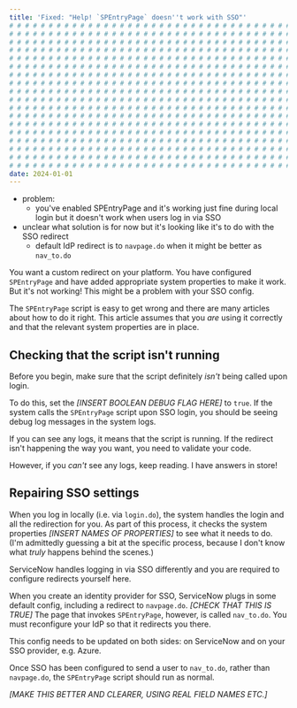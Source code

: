 ```yaml
---
title: 'Fixed: "Help! `SPEntryPage` doesn''t work with SSO"'
# # # # # # # # # # # # # # # # # # # # # # # # # # # # # # # # # # # # # # # #
# # # # # # # # # # # # # # # # # # # # # # # # # # # # # # # # # # # # # # # #
# # # # # # # # # # # # # # # # # # # # # # # # # # # # # # # # # # # # # # # #
# # # # # # # # # # # # # # # # # # # # # # # # # # # # # # # # # # # # # # # #
# # # # # # # # # # # # # # # # # # # # # # # # # # # # # # # # # # # # # # # #
# # # # # # # # # # # # # # # # # # # # # # # # # # # # # # # # # # # # # # # #
# # # # # # # # # # # # # # # # # # # # # # # # # # # # # # # # # # # # # # # #
# # # # # # # # # # # # # # # # # # # # # # # # # # # # # # # # # # # # # # # #
# # # # # # # # # # # # # # # # # # # # # # # # # # # # # # # # # # # # # # # #
# # # # # # # # # # # # # # # # # # # # # # # # # # # # # # # # # # # # # # # #
# # # # # # # # # # # # # # # # # # # # # # # # # # # # # # # # # # # # # # # #
# # # # # # # # # # # # # # # # # # # # # # # # # # # # # # # # # # # # # # # #
# # # # # # # # # # # # # # # # # # # # # # # # # # # # # # # # # # # # # # # #
# # # # # # # # # # # # # # # # # # # # # # # # # # # # # # # # # # # # # # # #
# # # # # # # # # # # # # # # # # # # # # # # # # # # # # # # # # # # # # # # #
# # # # # # # # # # # # # # # # # # # # # # # # # # # # # # # # # # # # # # # #
# # # # # # # # # # # # # # # # # # # # # # # # # # # # # # # # # # # # # # # #
# # # # # # # # # # # # # # # # # # # # # # # # # # # # # # # # # # # # # # # #
date: 2024-01-01
---
```


- problem:
  - you've enabled SPEntryPage and it's working just fine during local login but it doesn't work when users log in via SSO
- unclear what solution is for now but it's looking like it's to do with the SSO redirect
  - default IdP redirect is to `navpage.do` when it might be better as `nav_to.do`

You want a custom redirect on your platform. You have configured `SPEntryPage` and have added appropriate system properties to make it work. But it's not working! This might be a problem with your SSO config.

The `SPEntryPage` script is easy to get wrong and there are many articles about how to do it right. This article assumes that you _are_ using it correctly and that the relevant system properties are in place.

## Checking that the script isn't running

Before you begin, make sure that the script definitely _isn't_ being called upon login.

To do this, set the *[INSERT BOOLEAN DEBUG FLAG HERE]* to `true`. If the system calls the `SPEntryPage` script upon SSO login, you should be seeing debug log messages in the system logs.

If you can see any logs, it means that the script is running. If the redirect isn't happening the way you want, you need to validate your code.

However, if you _can't_ see any logs, keep reading. I have answers in store!

## Repairing SSO settings

When you log in locally (i.e. via `login.do`), the system handles the login and all the redirection for you. As part of this process, it checks the system properties *[INSERT NAMES OF PROPERTIES]* to see what it needs to do. (I'm admittedly guessing a bit at the specific process, because I don't know what _truly_ happens behind the scenes.)

ServiceNow handles logging in via SSO differently and you are required to configure redirects yourself here.

When you create an identity provider for SSO, ServiceNow plugs in some default config, including a redirect to `navpage.do`. *[CHECK THAT THIS IS TRUE]* The page that invokes `SPEntryPage`, however, is called `nav_to.do`. You must reconfigure your IdP so that it redirects you there.

This config needs to be updated on both sides: on ServiceNow and on your SSO provider, e.g. Azure.

Once SSO has been configured to send a user to `nav_to.do`, rather than `navpage.do`, the `SPEntryPage` script should run as normal.

*[MAKE THIS BETTER AND CLEARER, USING REAL FIELD NAMES ETC.]*
